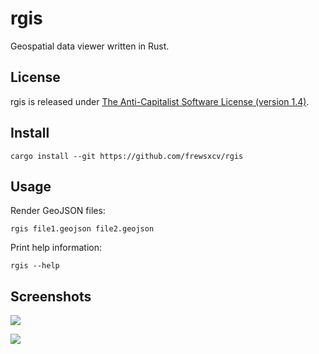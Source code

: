 # rgis

Geospatial data viewer written in Rust.

## License

rgis is released under [The Anti-Capitalist Software License (version 1.4)](https://anticapitalist.software/).

## Install


```
cargo install --git https://github.com/frewsxcv/rgis
```

## Usage

Render GeoJSON files:

```
rgis file1.geojson file2.geojson
```

Print help information:

```
rgis --help
```

## Screenshots

![](https://i.imgur.com/t0ybDWq.png)

![](https://i.imgur.com/cRqvmsd.png)
